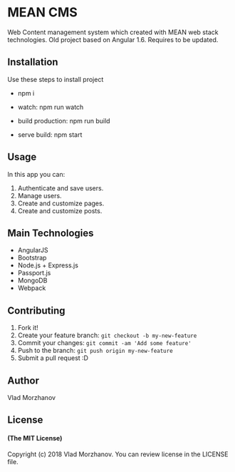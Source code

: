 # MEAN CMS

Web Content management system which created with MEAN web stack technologies. Old project based on Angular 1.6. Requires to be updated.

## Installation

Use these steps to install project

* npm i

* watch: npm run watch
* build production: npm run build
* serve build: npm start

## Usage

In this app you can:
1. Authenticate and save users.
2. Manage users.
3. Create and customize pages.
4. Create and customize posts.

## Main Technologies
* AngularJS
* Bootstrap
* Node.js + Express.js
* Passport.js
* MongoDB
* Webpack

## Contributing

1. Fork it!
2. Create your feature branch: `git checkout -b my-new-feature`
3. Commit your changes: `git commit -am 'Add some feature'`
4. Push to the branch: `git push origin my-new-feature`
5. Submit a pull request :D

## Author

Vlad Morzhanov

## License

#### (The MIT License)

Copyright (c) 2018 Vlad Morzhanov.
You can review license in the LICENSE file.
